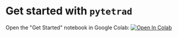 # Get started with `pytetrad`

Open the "Get Started" notebook in Google Colab: <a target="_blank" href="https://colab.research.google.com/github/lizziesilver/pytetrad-notebooks/blob/main/pytetrad-get-started.ipynb">
  <img src="https://colab.research.google.com/assets/colab-badge.svg" alt="Open In Colab"/>
</a>
